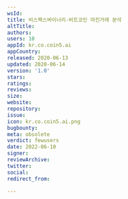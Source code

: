 ```yaml
---
wsId: 
title: 비스펙스바이너리-비트코인 마진거래 분석
altTitle: 
authors: 
users: 10
appId: kr.co.coin5.ai
appCountry: 
released: 2020-06-13
updated: 2020-06-14
version: '1.0'
stars: 
ratings: 
reviews: 
size: 
website: 
repository: 
issue: 
icon: kr.co.coin5.ai.png
bugbounty: 
meta: obsolete
verdict: fewusers
date: 2022-06-10
signer: 
reviewArchive: 
twitter: 
social: 
redirect_from: 

---
```



